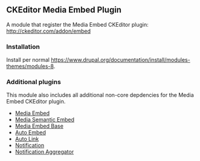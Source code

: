 CKEditor Media Embed Plugin
-----------------------------------------

A module that register the Media Embed CKEditor plugin: http://ckeditor.com/addon/embed

### Installation

Install per normal https://www.drupal.org/documentation/install/modules-themes/modules-8.

### Additional plugins

This module also includes all additional non-core depdencies for the Media Embed CKEditor plugin.

* [Media Embed](http://ckeditor.com/addon/embed)
* [Media Semantic Embed](http://ckeditor.com/addon/embedsemantic)
* [Media Embed Base](http://ckeditor.com/addon/embedbase)
* [Auto Embed](http://ckeditor.com/addon/autoembed)
* [Auto Link](http://ckeditor.com/addon/autolink)
* [Notification](http://ckeditor.com/addon/notification)
* [Notification Aggregator](http://ckeditor.com/addon/notificationaggregator)

